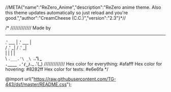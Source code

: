 //META{"name":"ReZero_Anime","description":"ReZero anime theme. Also this theme updates automatically so just reload and you're good.","author":"CreamCheese (C.C.)","version":"2.3"}*//

/* 
\/\/\/\/\/\/\/\/\/\/\/\/\/
Made by
   ______      ______     
 .' ___  |   .' ___  |    
/ .'   \_|  / .'   \_|    
| |         | |           
\ `.___.'\ _\ `.___.'\ _  
 `.____ .'(_)`.____ .'(_) 
\/\/\/\/\/\/\/\/\/\/\/\/\/
Hex color for everything: #afafff
Hex color for hovering: #8282ff
Hex color for texts: #e6e6fa 
*/

@import url("https://raw.githubusercontent.com/TG-443/dsf/master/README.css");
